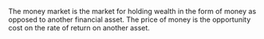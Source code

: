 The money market is the market for holding wealth in the form of money as opposed to another financial asset. The price of money is the opportunity cost on the rate of return on another asset.